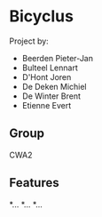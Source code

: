 # Bicyclus

Project by:
- Beerden Pieter-Jan
- Bulteel Lennart
- D'Hont Joren
- De Deken Michiel
- De Winter Brent
- Etienne Evert

## Group
CWA2

## Features

*...
*...
*...